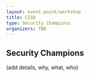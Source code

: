 ```yaml
---
layout: event-point/workshop
title: CISO
type: Security Champions
organizers: TBD
---
```


## Security Champions

(add details, why, what, who)
